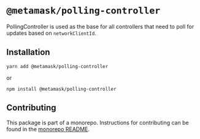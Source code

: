 # `@metamask/polling-controller`

PollingController is used as the base for all controllers that need to poll for updates based on `networkClientId`.

## Installation

`yarn add @metamask/polling-controller`

or

`npm install @metamask/polling-controller`

## Contributing

This package is part of a monorepo. Instructions for contributing can be found in the [monorepo README](https://github.com/MetaMask/core#readme).

